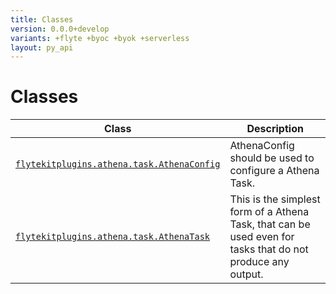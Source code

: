 ```yaml
---
title: Classes
version: 0.0.0+develop
variants: +flyte +byoc +byok +serverless
layout: py_api
---
```


# Classes

| Class | Description |
|-|-|
| [`flytekitplugins.athena.task.AthenaConfig`](../packages/flytekitplugins.athena.task#flytekitpluginsathenataskathenaconfig) |AthenaConfig should be used to configure a Athena Task. |
| [`flytekitplugins.athena.task.AthenaTask`](../packages/flytekitplugins.athena.task#flytekitpluginsathenataskathenatask) |This is the simplest form of a Athena Task, that can be used even for tasks that do not produce any output. |
